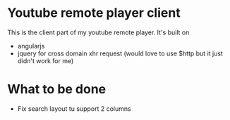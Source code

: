 # Youtube remote player client 

This is the client part of my youtube remote player. It's built on 
- angularjs 
- jquery for cross domain xhr request (would love to use $http but it just didn't work for me)

# What to be done
- Fix search layout tu support 2 columns

